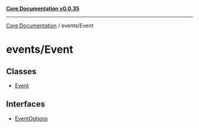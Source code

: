 [**Core Documentation v0.0.35**](../../README.md)

***

[Core Documentation](../../modules.md) / events/Event

# events/Event

## Classes

- [Event](classes/Event.md)

## Interfaces

- [EventOptions](interfaces/EventOptions.md)
